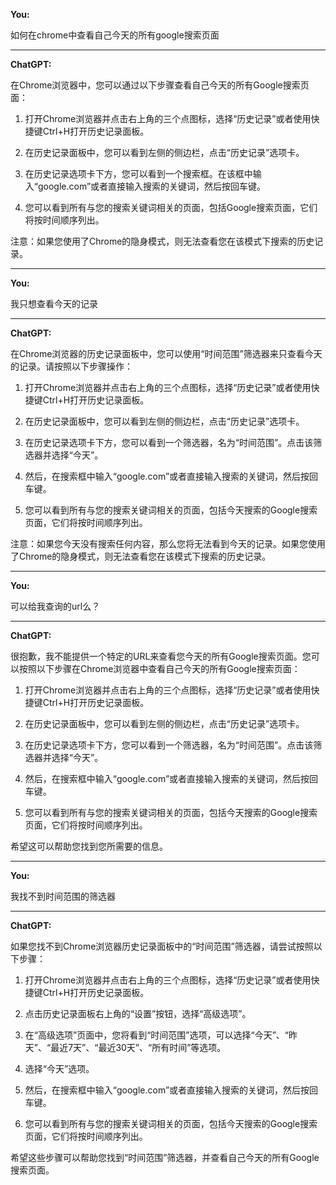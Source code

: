 **You:**

如何在chrome中查看自己今天的所有google搜索页面

* * *

**ChatGPT:**

在Chrome浏览器中，您可以通过以下步骤查看自己今天的所有Google搜索页面：

1.  打开Chrome浏览器并点击右上角的三个点图标，选择“历史记录”或者使用快捷键Ctrl+H打开历史记录面板。
    
2.  在历史记录面板中，您可以看到左侧的侧边栏，点击“历史记录”选项卡。
    
3.  在历史记录选项卡下方，您可以看到一个搜索框。在该框中输入“google.com”或者直接输入搜索的关键词，然后按回车键。
    
4.  您可以看到所有与您的搜索关键词相关的页面，包括Google搜索页面，它们将按时间顺序列出。
    

注意：如果您使用了Chrome的隐身模式，则无法查看您在该模式下搜索的历史记录。

* * *

**You:**

我只想查看今天的记录

* * *

**ChatGPT:**

在Chrome浏览器的历史记录面板中，您可以使用“时间范围”筛选器来只查看今天的记录。请按照以下步骤操作：

1.  打开Chrome浏览器并点击右上角的三个点图标，选择“历史记录”或者使用快捷键Ctrl+H打开历史记录面板。
    
2.  在历史记录面板中，您可以看到左侧的侧边栏，点击“历史记录”选项卡。
    
3.  在历史记录选项卡下方，您可以看到一个筛选器，名为“时间范围”。点击该筛选器并选择“今天”。
    
4.  然后，在搜索框中输入“google.com”或者直接输入搜索的关键词，然后按回车键。
    
5.  您可以看到所有与您的搜索关键词相关的页面，包括今天搜索的Google搜索页面，它们将按时间顺序列出。
    

注意：如果您今天没有搜索任何内容，那么您将无法看到今天的记录。如果您使用了Chrome的隐身模式，则无法查看您在该模式下搜索的历史记录。

* * *

**You:**

可以给我查询的url么？

* * *

**ChatGPT:**

很抱歉，我不能提供一个特定的URL来查看您今天的所有Google搜索页面。您可以按照以下步骤在Chrome浏览器中查看自己今天的所有Google搜索页面：

1.  打开Chrome浏览器并点击右上角的三个点图标，选择“历史记录”或者使用快捷键Ctrl+H打开历史记录面板。
    
2.  在历史记录面板中，您可以看到左侧的侧边栏，点击“历史记录”选项卡。
    
3.  在历史记录选项卡下方，您可以看到一个筛选器，名为“时间范围”。点击该筛选器并选择“今天”。
    
4.  然后，在搜索框中输入“google.com”或者直接输入搜索的关键词，然后按回车键。
    
5.  您可以看到所有与您的搜索关键词相关的页面，包括今天搜索的Google搜索页面，它们将按时间顺序列出。
    

希望这可以帮助您找到您所需要的信息。

* * *

**You:**

我找不到时间范围的筛选器

* * *

**ChatGPT:**

如果您找不到Chrome浏览器历史记录面板中的“时间范围”筛选器，请尝试按照以下步骤：

1.  打开Chrome浏览器并点击右上角的三个点图标，选择“历史记录”或者使用快捷键Ctrl+H打开历史记录面板。
    
2.  点击历史记录面板右上角的“设置”按钮，选择“高级选项”。
    
3.  在“高级选项”页面中，您将看到“时间范围”选项，可以选择“今天”、“昨天”、“最近7天”、“最近30天”、“所有时间”等选项。
    
4.  选择“今天”选项。
    
5.  然后，在搜索框中输入“google.com”或者直接输入搜索的关键词，然后按回车键。
    
6.  您可以看到所有与您的搜索关键词相关的页面，包括今天搜索的Google搜索页面，它们将按时间顺序列出。
    

希望这些步骤可以帮助您找到“时间范围”筛选器，并查看自己今天的所有Google搜索页面。